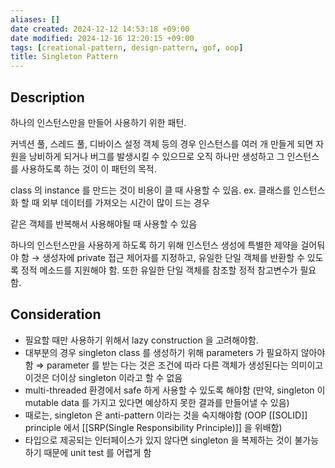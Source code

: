 ```yaml
---
aliases: []
date created: 2024-12-12 14:53:18 +09:00
date modified: 2024-12-16 12:20:15 +09:00
tags: [creational-pattern, design-pattern, gof, oop]
title: Singleton Pattern
---
```


## Description

하나의 인스턴스만을 만들어 사용하기 위한 패턴.

커넥션 풀, 스레드 풀, 디바이스 설정 객체 등의 경우 인스턴스를 여러 개 만들게 되면 자원을 낭비하게 되거나 버그를 발생시킬 수 있으므로 오직 하나만 생성하고 그 인스턴스를 사용하도록 하는 것이 이 패턴의 목적.

class 의 instance 를 만드는 것이 비용이 클 때 사용할 수 있음. ex. 클래스를 인스턴스화 할 때 외부 데이터를 가져오는 시간이 많이 드는 경우

같은 객체를 반복해서 사용해야될 때 사용할 수 있음

하나의 인스턴스만을 사용하게 하도록 하기 위해 인스턴스 생성에 특별한 제약을 걸어둬야 함 → 생성자에 private 접근 제어자를 지정하고, 유일한 단일 객체를 반환할 수 있도록 정적 메소드를 지원해야 함. 또한 유일한 단일 객체를 참조할 정적 참고변수가 필요함.

## Consideration

- 필요할 때만 사용하기 위해서 lazy construction 을 고려해야함.
- 대부분의 경우 singleton class 를 생성하기 위해 parameters 가 필요하지 않아야 함 ⇒ parameter 를 받는 다는 것은 조건에 따라 다른 객체가 생성된다는 의미이고 이것은 더이상 singleton 이라고 할 수 없음
- multi-threaded 환경에서 safe 하게 사용할 수 있도록 해야함 (만약, singleton 이 mutable data 를 가지고 있다면 예상하지 못한 결과를 만들어낼 수 있음)
- 때로는, singleton 은 anti-pattern 이라는 것을 숙지해야함 (OOP [[SOLID]] principle 에서 [[SRP(Single Responsibility Principle)]] 을 위배함)
- 타입으로 제공되는 인터페이스가 있지 않다면 singleton 을 복제하는 것이 불가능하기 때문에 unit test 를 어렵게 함
